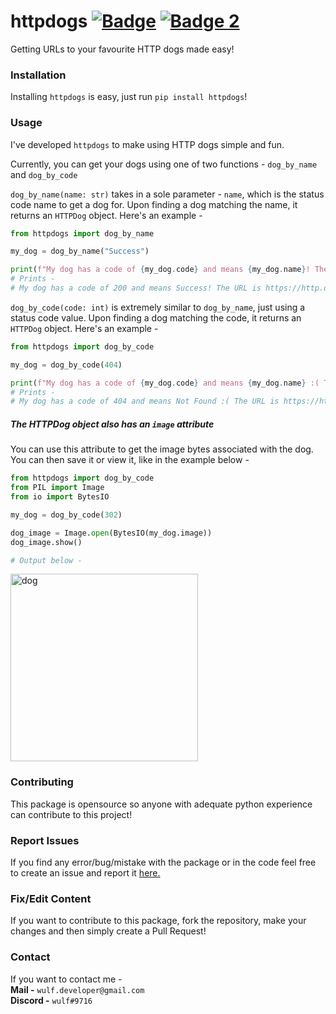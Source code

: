 # httpdogs [![Badge](https://img.shields.io/pypi/v/httpdogs?color=3776AB&logo=python&style=for-the-badge)](https://pypi.org/project/httpdogs/) [![Badge 2](https://img.shields.io/pypi/dm/httpdogs?color=3776AB&logo=python&style=for-the-badge)](https://pypi.org/project/httpdogs/)
Getting URLs to your favourite HTTP dogs made easy!


### Installation

Installing `httpdogs` is easy, just run `pip install httpdogs`!

### Usage

I've developed `httpdogs` to make using HTTP dogs simple and fun.

Currently, you can get your dogs using one of two functions - `dog_by_name` and `dog_by_code`

`dog_by_name(name: str)` takes in a sole parameter - `name`, which is the status code name to get a dog for.
Upon finding a dog matching the name, it returns an `HTTPDog` object. Here's an example -

```py
from httpdogs import dog_by_name

my_dog = dog_by_name("Success")

print(f"My dog has a code of {my_dog.code} and means {my_dog.name}! The URL is {my_dog.url}")
# Prints - 
# My dog has a code of 200 and means Success! The URL is https://http.dog/200
```

`dog_by_code(code: int)` is extremely similar to `dog_by_name`, just using a status code value.
Upon finding a dog matching the code, it returns an `HTTPDog` object. Here's an example -

```py
from httpdogs import dog_by_code

my_dog = dog_by_code(404)

print(f"My dog has a code of {my_dog.code} and means {my_dog.name} :( The URL is {my_dog.url}")
# Prints - 
# My dog has a code of 404 and means Not Found :( The URL is https://http.dog/404
```

##### The HTTPDog object also has an `image` attribute

You can use this attribute to get the image bytes associated with the dog.
You can then save it or view it, like in the example below -

```py
from httpdogs import dog_by_code
from PIL import Image
from io import BytesIO

my_dog = dog_by_code(302)

dog_image = Image.open(BytesIO(my_dog.image))
dog_image.show()

# Output below -
```

<img src="https://httpstatusdogs.com/img/302.jpg" alt="dog" width="300"/>

### Contributing 

This package is opensource so anyone with adequate python experience can contribute to this project!

### Report Issues
If you find any error/bug/mistake with the package or in the code feel free to create an issue and report it [here.](https://github.com/itsmewulf/httpdogs/issues)

### Fix/Edit Content
If you want to contribute to this package, fork the repository, make your changes and then simply create a Pull Request!

### Contact
If you want to contact me -  
**Mail -** ```wulf.developer@gmail.com```<br>
**Discord -** ```wulf#9716```

